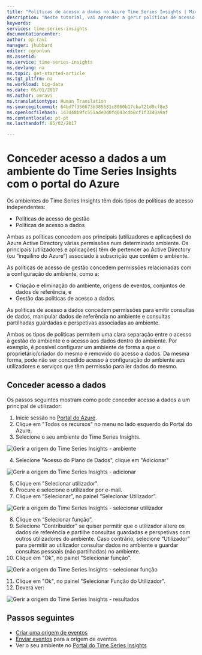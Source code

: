 ```yaml
---
title: "Políticas de acesso a dados no Azure Time Series Insights | Microsoft Docs"
description: "Neste tutorial, vai aprender a gerir políticas de acesso a dados no Time Series Insights"
keywords: 
services: time-series-insights
documentationcenter: 
author: op-ravi
manager: jhubbard
editor: cgronlun
ms.assetid: 
ms.service: time-series-insights
ms.devlang: na
ms.topic: get-started-article
ms.tgt_pltfrm: na
ms.workload: big-data
ms.date: 05/01/2017
ms.author: omravi
ms.translationtype: Human Translation
ms.sourcegitcommit: 64bd7f356673b385581c8060b17cba721d0cf8e3
ms.openlocfilehash: 143d48b9fc551ade0d0fd043cdb0cf1f3340a9af
ms.contentlocale: pt-pt
ms.lasthandoff: 05/02/2017

---
```


# <a name="grant-data-access-to-a-time-series-insights-environment-using-azure-portal"></a>Conceder acesso a dados a um ambiente do Time Series Insights com o portal do Azure

Os ambientes do Time Series Insights têm dois tipos de políticas de acesso independentes:

* Políticas de acesso de gestão
* Políticas de acesso a dados

Ambas as políticas concedem aos principais (utilizadores e aplicações) do Azure Active Directory várias permissões num determinado ambiente. Os principais (utilizadores e aplicações) têm de pertencer ao Active Directory (ou “inquilino do Azure”) associado à subscrição que contém o ambiente.

As políticas de acesso de gestão concedem permissões relacionadas com a configuração do ambiente, como a:
*    Criação e eliminação do ambiente, origens de eventos, conjuntos de dados de referência, e
*    Gestão das políticas de acesso a dados.

As políticas de acesso a dados concedem permissões para emitir consultas de dados, manipular dados de referência no ambiente e consultas partilhadas guardadas e perspetivas associadas ao ambiente.

Ambos os tipos de políticas permitem uma clara separação entre o acesso à gestão do ambiente e o acesso aos dados dentro do ambiente. Por exemplo, é possível configurar um ambiente de forma a que o proprietário/criador do mesmo é removido do acesso a dados. Da mesma forma, pode não ser concedido acesso à configuração do ambiente aos utilizadores e serviços que têm permissão para ler dados do mesmo.

## <a name="grant-data-access"></a>Conceder acesso a dados
Os passos seguintes mostram como pode conceder acesso a dados a um principal de utilizador:

1.    Inicie sessão no [Portal do Azure](https://portal.azure.com).
2.    Clique em "Todos os recursos" no menu no lado esquerdo do Portal do Azure.
3.    Selecione o seu ambiente do Time Series Insights.

  ![Gerir a origem do Time Series Insights - ambiente](media/data-access/getstarted-grant-data-access1.png)

4.    Selecione "Acesso do Plano de Dados", clique em "Adicionar"

  ![Gerir a origem do Time Series Insights - adicionar](media/data-access/getstarted-grant-data-access2.png)

5.    Clique em "Selecionar utilizador".
6.    Procure e selecione o utilizador por e-mail.
7.    Clique em “Selecionar”, no painel “Selecionar Utilizador”.

  ![Gerir a origem do Time Series Insights - selecionar utilizador](media/data-access/getstarted-grant-data-access3.png)

8.    Clique em “Selecionar função”.
9.    Selecione “Contribuidor” se quiser permitir que o utilizador altere os dados de referência e partilhe consultas guardadas e perspetivas com outros utilizadores do ambiente. Caso contrário, selecione “Utilizador” para permitir ao utilizador consultar dados no ambiente e guardar consultas pessoais (não partilhadas) no ambiente.
10.    Clique em "Ok", no painel "Selecionar função".

  ![Gerir a origem do Time Series Insights - selecionar função](media/data-access/getstarted-grant-data-access4.png)

11.    Clique em "Ok", no painel "Selecionar Função do Utilizador".
12.    Deverá ver:

  ![Gerir a origem do Time Series Insights - resultados](media/data-access/getstarted-grant-data-access5.png)

## <a name="next-steps"></a>Passos seguintes

* [Criar uma origem de eventos](time-series-insights-add-event-source.md)
* [Enviar eventos](time-series-insights-send-events.md) para a origem de eventos
* Ver o seu ambiente no [Portal do Time Series Insights](https://insights.timeseries.azure.com)

